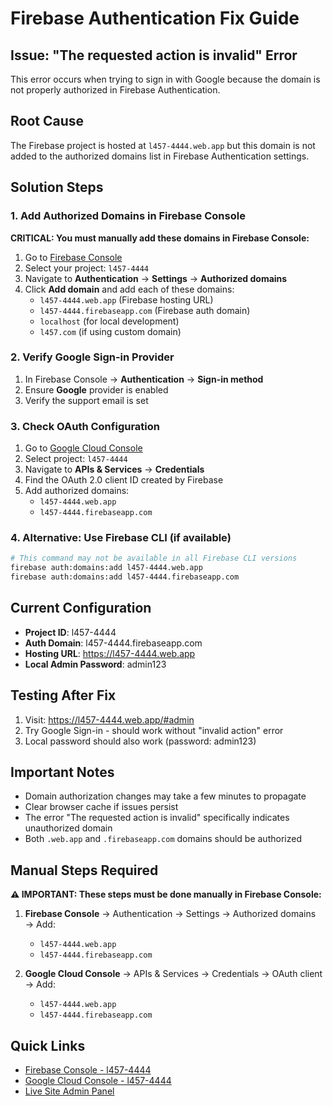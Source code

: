 # Firebase Authentication Fix Guide

## Issue: "The requested action is invalid" Error

This error occurs when trying to sign in with Google because the domain is not properly authorized in Firebase Authentication.

## Root Cause

The Firebase project is hosted at `l457-4444.web.app` but this domain is not added to the authorized domains list in Firebase Authentication settings.

## Solution Steps

### 1. Add Authorized Domains in Firebase Console

**CRITICAL: You must manually add these domains in Firebase Console:**

1. Go to [Firebase Console](https://console.firebase.google.com/)
2. Select your project: `l457-4444`
3. Navigate to **Authentication** → **Settings** → **Authorized domains**
4. Click **Add domain** and add each of these domains:
   - `l457-4444.web.app` (Firebase hosting URL)
   - `l457-4444.firebaseapp.com` (Firebase auth domain)
   - `localhost` (for local development)
   - `l457.com` (if using custom domain)

### 2. Verify Google Sign-in Provider

1. In Firebase Console → **Authentication** → **Sign-in method**
2. Ensure **Google** provider is enabled
3. Verify the support email is set

### 3. Check OAuth Configuration

1. Go to [Google Cloud Console](https://console.cloud.google.com/)
2. Select project: `l457-4444`
3. Navigate to **APIs & Services** → **Credentials**
4. Find the OAuth 2.0 client ID created by Firebase
5. Add authorized domains:
   - `l457-4444.web.app`
   - `l457-4444.firebaseapp.com`

### 4. Alternative: Use Firebase CLI (if available)

```bash
# This command may not be available in all Firebase CLI versions
firebase auth:domains:add l457-4444.web.app
firebase auth:domains:add l457-4444.firebaseapp.com
```

## Current Configuration

- **Project ID**: l457-4444
- **Auth Domain**: l457-4444.firebaseapp.com
- **Hosting URL**: https://l457-4444.web.app
- **Local Admin Password**: admin123

## Testing After Fix

1. Visit: https://l457-4444.web.app/#admin
2. Try Google Sign-in - should work without "invalid action" error
3. Local password should also work (password: admin123)

## Important Notes

- Domain authorization changes may take a few minutes to propagate
- Clear browser cache if issues persist
- The error "The requested action is invalid" specifically indicates unauthorized domain
- Both `.web.app` and `.firebaseapp.com` domains should be authorized

## Manual Steps Required

**⚠️ IMPORTANT: These steps must be done manually in Firebase Console:**

1. **Firebase Console** → Authentication → Settings → Authorized domains → Add:
   - `l457-4444.web.app`
   - `l457-4444.firebaseapp.com`

2. **Google Cloud Console** → APIs & Services → Credentials → OAuth client → Add:
   - `l457-4444.web.app`
   - `l457-4444.firebaseapp.com`

## Quick Links

- [Firebase Console - l457-4444](https://console.firebase.google.com/project/l457-4444)
- [Google Cloud Console - l457-4444](https://console.cloud.google.com/apis/credentials?project=l457-4444)
- [Live Site Admin Panel](https://l457-4444.web.app/#admin)